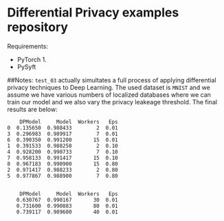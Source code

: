 # Differential Privacy examples repository

Requirements:
- PyTorch 1.
- PySyft

##Notes:
`test_03` actually simultates a full process of applying differential privacy techniques to Deep Learning. The used dataset is `MNIST` and we assume we have various numbers of localized databases where we can train our model and we also vary the privacy leakeage threshold. The final results are below:

```
    DPModel     Model  Workers   Eps
0  0.135650  0.988433        2  0.01
3  0.296983  0.989917        7  0.01
6  0.390350  0.991200       15  0.01
1  0.391533  0.988250        2  0.10
4  0.928200  0.990733        7  0.10
7  0.958133  0.991417       15  0.10
8  0.967183  0.990900       15  0.80
2  0.971417  0.988233        2  0.80
5  0.977867  0.988900        7  0.80


    DPModel     Model  Workers   Eps
   0.630767  0.990167       30  0.01
   0.731600  0.990883       80  0.01
   0.739117  0.989600       40  0.01


```

